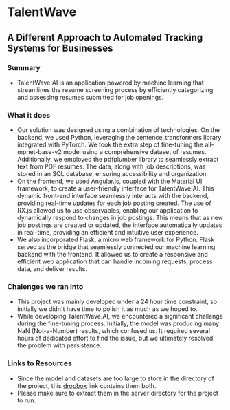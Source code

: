 # TalentWave
## A Different Approach to Automated Tracking Systems for Businesses

### Summary
- TalentWave.AI is an application powered by machine learning that streamlines the resume screening process by efficiently categorizing and assessing resumes submitted for job openings.

### What it does
- Our solution was designed using a combination of technologies. On the backend, we used Python, leveraging the sentence_transformers library integrated with PyTorch. We took the extra step of fine-tuning the all-mpnet-base-v2 model using a comprehensive dataset of resumes. Additionally, we employed the pdfplumber library to seamlessly extract text from PDF resumes. The data, along with job descriptions, was stored in an SQL database, ensuring accessibility and organization.
- On the frontend, we used Angular.js, coupled with the Material UI framework, to create a user-friendly interface for TalentWave.AI. This dynamic front-end interface seamlessly interacts with the backend, providing real-time updates for each job posting created. The use of RX.js allowed us to use observables, enabling our application to dynamically respond to changes in job postings. This means that as new job postings are created or updated, the interface automatically updates in real-time, providing an efficient and intuitive user experience.
- We also incorporated Flask, a micro web framework for Python. Flask served as the bridge that seamlessly connected our machine learning backend with the frontend. It allowed us to create a responsive and efficient web application that can handle incoming requests, process data, and deliver results.

### Chalenges we ran into
- This project was mainly developed under a 24 hour time constraint, so initially we didn't have time to polish it as much as we hoped to.
- While developing TalentWave.AI, we encountered a significant challenge during the fine-tuning process. Initially, the model was producing many NaN (Not-a-Number) results, which confused us. It required several hours of dedicated effort to find the issue, but we ultimately resolved the problem with persistence.

### Links to Resources
- Since the model and datasets are too large to store in the directory of the project, this [dropbox](https://www.dropbox.com/scl/fo/7de8b34pyec5190mfmcgj/h?rlkey=fff5wx1bl5ru73danvfzzzidf&dl=0) link contains them both.
- Please make sure to extract them in the server directory for the project to run.

